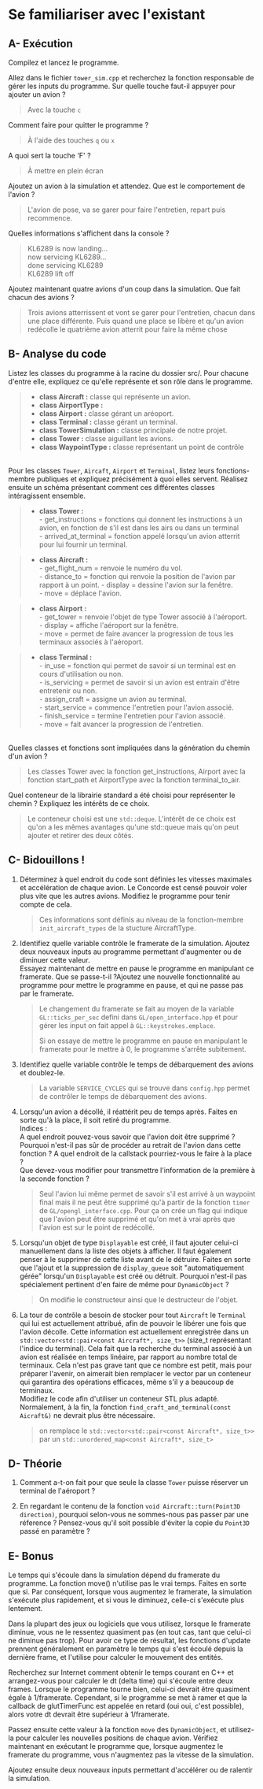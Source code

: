# Se familiariser avec l'existant

## A- Exécution

Compilez et lancez le programme.

Allez dans le fichier `tower_sim.cpp` et recherchez la fonction responsable de gérer les inputs du programme.
Sur quelle touche faut-il appuyer pour ajouter un avion ?
> Avec la touche ``c`` 

Comment faire pour quitter le programme ? 
> À l'aide des touches ``q`` ou ``x``

A quoi sert la touche 'F' ?
> À mettre en plein écran

Ajoutez un avion à la simulation et attendez.
Que est le comportement de l'avion ?
> L'avion de pose, va se garer pour faire l'entretien, repart puis recommence.

Quelles informations s'affichent dans la console ?
> KL6289 is now landing... \
  now servicing KL6289... \
  done servicing KL6289 \
  KL6289 lift off

Ajoutez maintenant quatre avions d'un coup dans la simulation.
Que fait chacun des avions ?
> Trois avions atterrissent et vont se garer pour l'entretien, chacun dans une place différente. Puis quand une place se libère et qu'un avion redécolle le quatrième avion atterrit pour faire la même chose


## B- Analyse du code

Listez les classes du programme à la racine du dossier src/.
Pour chacune d'entre elle, expliquez ce qu'elle représente et son rôle dans le programme.

> - **class Aircraft :** classe qui représente un avion.
> - **class AirportType :**
> - **class Airport :** classe gérant un aréoport.
> - **class Terminal :** classe gérant un terminal.
> - **class TowerSimulation :** classe principale de notre projet.
> - **class Tower :** classe aiguillant les avions.
> - **class WaypointType :** classe représentant un point de contrôle

\
Pour les classes `Tower`, `Aircaft`, `Airport` et `Terminal`, listez leurs fonctions-membre publiques et expliquez précisément à quoi elles servent.
Réalisez ensuite un schéma présentant comment ces différentes classes intéragissent ensemble.
> - **class Tower :** \
    - get_instructions = fonctions qui donnent les instructions à un avion, en fonction de s'il est dans les airs ou dans un terminal \
    - arrived_at_terminal = fonction appelé lorsqu'un avion atterrit pour lui fournir un terminal.

> - **class Aircraft :** \
    - get_flight_num = renvoie le numéro du vol. \
    - distance_to = fonction qui renvoie la position de l'avion par rapport à un point.
    - display = dessine l'avion sur la fenêtre. \
    - move = déplace l'avion.

> - **class Airport :** \
    - get_tower = renvoie l'objet de type Tower associé à l'aéroport. \
    - display = affiche l'aéroport sur la fenêtre. \
    - move = permet de faire avancer la progression de tous les terminaux associés à l'aéroport.

> - **class Terminal :** \
    - in_use = fonction qui permet de savoir si un terminal est en cours d'utilisation ou non. \
    - is_servicing = permet de savoir si un avion est entrain d'être entretenir ou non. \
    - assign_craft = assigne un avion au terminal. \
    - start_service = commence l'entretien pour l'avion associé. \
    - finish_service = termine l'entretien pour l'avion associé. \
    - move = fait avancer la progression de l'entretien. 

\
Quelles classes et fonctions sont impliquées dans la génération du chemin d'un avion ? 
> Les classes Tower avec la fonction get_instructions, Airport avec la fonction start_path et AirportType avec la fonction terminal_to_air.

Quel conteneur de la librairie standard a été choisi pour représenter le chemin ?
Expliquez les intérêts de ce choix.
> Le conteneur choisi est une ``std::deque``. L'intérêt de ce choix est qu'on a les mêmes avantages qu'une std::queue mais qu'on peut ajouter et retirer des deux côtés.

## C- Bidouillons ! 

1) Déterminez à quel endroit du code sont définies les vitesses maximales et accélération de chaque avion.
Le Concorde est censé pouvoir voler plus vite que les autres avions.
Modifiez le programme pour tenir compte de cela.

    > Ces informations sont définis au niveau de la fonction-membre ``init_aircraft_types`` de la stucture AircraftType.


2) Identifiez quelle variable contrôle le framerate de la simulation.
Ajoutez deux nouveaux inputs au programme permettant d'augmenter ou de diminuer cette valeur. \
Essayez maintenant de mettre en pause le programme en manipulant ce framerate. Que se passe-t-il ?Ajoutez une nouvelle fonctionnalité au programme pour mettre le programme en pause, et qui ne passe pas par le framerate.
    > Le changement du framerate se fait au moyen de la variable ``GL::ticks_per_sec`` defini dans ``GL/open_interface.hpp`` et pour gérer les input on fait appel à ``GL::keystrokes.emplace``. 
    >
    > Si on essaye de mettre le programme en pause en manipulant le framerate pour le mettre à 0, le programme s'arrête subitement.

3) Identifiez quelle variable contrôle le temps de débarquement des avions et doublez-le.
    > La variable ``SERVICE_CYCLES`` qui se trouve dans ``config.hpp`` permet de contrôler le temps de débarquement des avions.

4) Lorsqu'un avion a décollé, il réattérit peu de temps après.
Faites en sorte qu'à la place, il soit retiré du programme.\
Indices :\
A quel endroit pouvez-vous savoir que l'avion doit être supprimé ?\
Pourquoi n'est-il pas sûr de procéder au retrait de l'avion dans cette fonction ?
A quel endroit de la callstack pourriez-vous le faire à la place ?\
Que devez-vous modifier pour transmettre l'information de la première à la seconde fonction ?
    > Seul l'avion lui même permet de savoir s'il est arrivé à un waypoint final mais il ne peut être supprimé qu'à partir de la fonction ``timer`` de ``GL/opengl_interface.cpp``. Pour ça on crée un flag qui indique que l'avion peut être supprimé et qu'on met à vrai après que l'avion est sur le point de redécollé.

5) Lorsqu'un objet de type `Displayable` est créé, il faut ajouter celui-ci manuellement dans la liste des objets à afficher.
Il faut également penser à le supprimer de cette liste avant de le détruire.
Faites en sorte que l'ajout et la suppression de `display_queue` soit "automatiquement gérée" lorsqu'un `Displayable` est créé ou détruit.
Pourquoi n'est-il pas spécialement pertinent d'en faire de même pour `DynamicObject` ?
    > On modifie le constructeur ainsi que le destructeur de l'objet.

6) La tour de contrôle a besoin de stocker pour tout `Aircraft` le `Terminal` qui lui est actuellement attribué, afin de pouvoir le libérer une fois que l'avion décolle.
Cette information est actuellement enregistrée dans un `std::vector<std::pair<const Aircraft*, size_t>>` (size_t représentant l'indice du terminal).
Cela fait que la recherche du terminal associé à un avion est réalisée en temps linéaire, par rapport au nombre total de terminaux.
Cela n'est pas grave tant que ce nombre est petit, mais pour préparer l'avenir, on aimerait bien remplacer le vector par un conteneur qui garantira des opérations efficaces, même s'il y a beaucoup de terminaux.\
Modifiez le code afin d'utiliser un conteneur STL plus adapté. Normalement, à la fin, la fonction `find_craft_and_terminal(const Aicraft&)` ne devrait plus être nécessaire.
    > on remplace le ``std::vector<std::pair<const Aircraft*, size_t>>`` par un ``std::unordered_map<const Aircraft*, size_t>``

## D- Théorie

1) Comment a-t-on fait pour que seule la classe `Tower` puisse réserver un terminal de l'aéroport ?

2) En regardant le contenu de la fonction `void Aircraft::turn(Point3D direction)`, pourquoi selon-vous ne sommes-nous pas passer par une réference ?
Pensez-vous qu'il soit possible d'éviter la copie du `Point3D` passé en paramètre ?

## E- Bonus

Le temps qui s'écoule dans la simulation dépend du framerate du programme.
La fonction move() n'utilise pas le vrai temps. Faites en sorte que si.
Par conséquent, lorsque vous augmentez le framerate, la simulation s'exécute plus rapidement, et si vous le diminuez, celle-ci s'exécute plus lentement.

Dans la plupart des jeux ou logiciels que vous utilisez, lorsque le framerate diminue, vous ne le ressentez quasiment pas (en tout cas, tant que celui-ci ne diminue pas trop).
Pour avoir ce type de résultat, les fonctions d'update prennent généralement en paramètre le temps qui s'est écoulé depuis la dernière frame, et l'utilise pour calculer le mouvement des entités.

Recherchez sur Internet comment obtenir le temps courant en C++ et arrangez-vous pour calculer le dt (delta time) qui s'écoule entre deux frames.
Lorsque le programme tourne bien, celui-ci devrait être quasiment égale à 1/framerate.
Cependant, si le programme se met à ramer et que la callback de glutTimerFunc est appelée en retard (oui oui, c'est possible), alors votre dt devrait être supérieur à 1/framerate.

Passez ensuite cette valeur à la fonction `move` des `DynamicObject`, et utilisez-la pour calculer les nouvelles positions de chaque avion.
Vérifiez maintenant en exécutant le programme que, lorsque augmentez le framerate du programme, vous n'augmentez pas la vitesse de la simulation.

Ajoutez ensuite deux nouveaux inputs permettant d'accélérer ou de ralentir la simulation.
